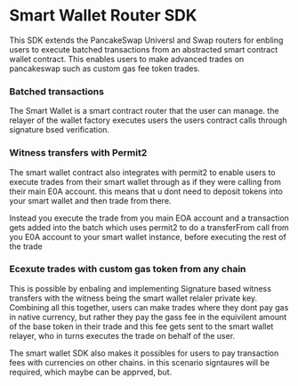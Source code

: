 # Smart Wallet Router SDK

This SDK extends the PancakeSwap Universl and Swap routers for enbling users to execute batched transactions from an abstracted smart contract wallet contract. This enables users to make advanced trades on pancakeswap such as custom gas fee token trades.

### Batched transactions
The Smart Wallet is a smart contract router that the user can manage. the relayer of the wallet factory executes users the users contract calls through signature bsed verification. 

### Witness transfers with Permit2
The smart wallet contract also integrates with permit2 to enable users to execute trades from their smart wallet through as if they were calling from their main E0A account. this means that u dont need to deposit tokens into your smart wallet and then trade from there.

Instead you execute the trade from you main EOA account and a transaction gets added into the batch which uses permit2 to do a transferFrom call from you E0A account to your smart wallet instance, before executing the rest of the trade

### Ecexute trades with custom gas token from any chain
This is possible by enbaling and implementing Signature based witness transfers with the witness being the smart wallet relaler private key. Combining all this together,  users can make trades where they dont pay gas in native currency, but rather they pay the gass fee in the equivilent amount of the base token in their trade and this fee gets sent to the smart wallet relayer, who in turns executes the trade on behalf of the user.

The smart wallet SDK also makes it possibles for users to pay transaction fees with currencies on other chains. in this scenario signtaures will be required, which maybe can be apprved, but.
